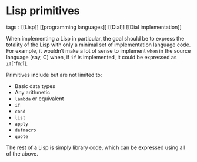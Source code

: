 # Lisp primitives

tags
: [[Lisp]] [[programming languages]] [[Dial]] [[Dial implementation]]

When implementing a Lisp in particular, the goal should be to express the totality of the Lisp with only a minimal set of implementation language code. For example, it wouldn&rsquo;t make a lot of sense to implement `when` in the source language (say, C) when, if `if` is implemented, it could be expressed as `if`[^fn:1].

Primitives include but are not limited to:

-   Basic data types
-   Any arithmetic
-   `lambda` or equivalent
-   `if`
-   `cond`
-   `list`
-   `apply`
-   `defmacro`
-   `quote`

The rest of a Lisp is simply library code, which can be expressed using all of the above.
